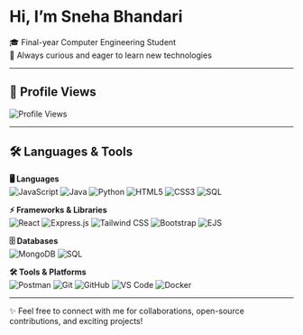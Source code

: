#  Hi, I’m Sneha Bhandari

🎓 Final-year Computer Engineering Student   
🌱 Always curious and eager to learn new technologies  

---

## 🌟 Profile Views
![Profile Views](https://komarev.com/ghpvc/?username=YourGitHubUsername&color=blue)

---

## 🛠️ Languages & Tools  

**🖥️ Languages**  
![JavaScript](https://img.shields.io/badge/-JavaScript-F7DF1E?logo=javascript&logoColor=black)
![Java](https://img.shields.io/badge/-Java-007396?logo=java&logoColor=white)
![Python](https://img.shields.io/badge/-Python-3776AB?logo=python&logoColor=white)
![HTML5](https://img.shields.io/badge/-HTML5-E34F26?logo=html5&logoColor=white)
![CSS3](https://img.shields.io/badge/-CSS3-1572B6?logo=css3&logoColor=white)
![SQL](https://img.shields.io/badge/-SQL-4479A1?logo=database&logoColor=white)  

**⚡ Frameworks & Libraries**  
![React](https://img.shields.io/badge/-React-61DAFB?logo=react&logoColor=black)
![Express.js](https://img.shields.io/badge/-Express.js-000000?logo=express&logoColor=white)
![Tailwind CSS](https://img.shields.io/badge/-TailwindCSS-38B2AC?logo=tailwind-css&logoColor=white)
![Bootstrap](https://img.shields.io/badge/-Bootstrap-7952B3?logo=bootstrap&logoColor=white)
![EJS](https://img.shields.io/badge/-EJS-BC1E1E?logo=javascript&logoColor=white)  

**🗄️ Databases**  
![MongoDB](https://img.shields.io/badge/-MongoDB-47A248?logo=mongodb&logoColor=white)
![SQL](https://img.shields.io/badge/-SQL-336791?logo=postgresql&logoColor=white)  

**🛠️ Tools & Platforms**  
![Postman](https://img.shields.io/badge/-Postman-FF6C37?logo=postman&logoColor=white)
![Git](https://img.shields.io/badge/-Git-F05032?logo=git&logoColor=white)
![GitHub](https://img.shields.io/badge/-GitHub-181717?logo=github&logoColor=white)
![VS Code](https://img.shields.io/badge/-VSCode-007ACC?logo=visual-studio-code&logoColor=white)
![Docker](https://img.shields.io/badge/-Docker-2496ED?logo=docker&logoColor=white)

---
✨ Feel free to connect with me for collaborations, open-source contributions, and exciting projects!
